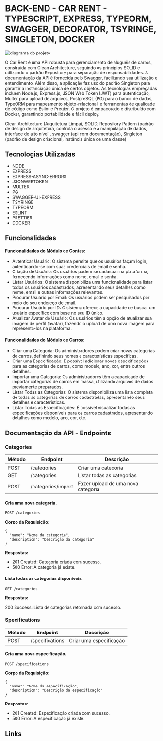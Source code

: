 # BACK-END - CAR RENT - TYPESCRIPT, EXPRESS, TYPEORM, SWAGGER, DECORATOR, TSYRINGE, SINGLETON, DOCKER

![diagrama do projeto](https://github.com/iamfelipy/rocketseat-2021-reactjs-nodejs/blob/main/ignite/nodejs/chapter-iii/rentx/diagrama-projeto.png?raw=true)

O Car Rent é uma API robusta para gerenciamento de aluguéis de carros, construída com Clean Architecture, seguindo os princípios SOLID e utilizando o padrão Repository para separação de responsabilidades. A documentação da API é fornecida pelo Swagger, facilitando sua utilização e entendimento. Além disso, a aplicação faz uso do padrão Singleton para garantir a instanciação única de certos objetos. As tecnologias empregadas incluem Node.js, Express.js, JSON Web Token (JWT) para autenticação, Multer para upload de arquivos, PostgreSQL (PG) para o banco de dados, TypeORM para mapeamento objeto-relacional, e ferramentas de qualidade de código como Eslint e Prettier. O projeto é empacotado e distribuído com Docker, garantindo portabilidade e fácil deploy.

Clean Architecture (Arquitetura Limpa), SOLID, Repository Pattern (padrão de design de arquitetura,  controla o acesso e a manipulação de dados, interface de alto nível), swagger (api com documentação), Singleton (padrão de design criacional, instância única de uma classe) 


## Tecnologias Utilizadas

- NODE 
- EXPRESS
- EXPRESS-ASYNC-ERRORS
- JSONWEBTOKEN
- MULTER
- PG
- SWAGGER-UI-EXPRESS
- TSYRINGE
- TYPEORM
- ESLINT
- PRETTIER
- DOCKER

## Funcionalidades

#### Funcionalidades do Módulo de Contas:

- Autenticar Usuário: O sistema permite que os usuários façam login, autenticando-se com suas credenciais de email e senha.
- Criação de Usuário: Os usuários podem se cadastrar na plataforma, fornecendo informações como nome, email e senha.
- Listar Usuários: O sistema disponibiliza uma funcionalidade para listar todos os usuários cadastrados, apresentando seus detalhes como nome, email e outras informações relevantes.
- Procurar Usuário por Email: Os usuários podem ser pesquisados por meio do seu endereço de email.
- Procurar Usuário por ID: O sistema oferece a capacidade de buscar um usuário específico com base no seu ID único.
- Atualizar Avatar do Usuário: Os usuários têm a opção de atualizar sua imagem de perfil (avatar), fazendo o upload de uma nova imagem para representá-los na plataforma.

#### Funcionalidades do Módulo de Carros:

- Criar uma Categoria: Os administradores podem criar novas categorias de carros, definindo seus nomes e características específicas.
- Criar uma Especificação: É possível adicionar novas especificações para as categorias de carros, como modelo, ano, cor, entre outros detalhes.
- Importar uma Categoria: Os administradores têm a capacidade de importar categorias de carros em massa, utilizando arquivos de dados previamente preparados.
- Listar Todas as Categorias: O sistema disponibiliza uma lista completa de todas as categorias de carros cadastradas, apresentando seus detalhes e características.
- Listar Todas as Especificações: É possível visualizar todas as especificações disponíveis para os carros cadastrados, apresentando detalhes como modelo, ano, cor, etc.

## Documentação da API - Endpoints

### Categories

| Método | Endpoint       | Descrição                |
|--------|----------------|--------------------------|
| POST   | /categories    | Criar uma categoria      |
| GET    | /categories    | Listar todas as categorias|
| POST   | /categories/import | Fazer upload de uma nova categoria |

#### Cria uma nova categoria.
```
POST /categories
```


**Corpo da Requisição:**

```
{
  "name": "Nome da categoria",
  "description": "Descrição da categoria"
}
```

**Respostas:**

- 201 Created: Categoria criada com sucesso.
- 500 Error: A categoria já existe.

#### Lista todas as categorias disponíveis.

```
GET /categories
```


**Respostas:**

200 Success: Lista de categorias retornada com sucesso.

### Specifications

| Método | Endpoint       | Descrição                |
|--------|----------------|--------------------------|
| POST   | /specifications    | Criar uma especificação      |

#### Cria uma nova especificação.
```
POST /specifications
```

**Corpo da Requisição:**

```
{
  "name": "Nome da especificação",
  "description": "Descrição da especificação"
}
```

**Respostas:**

- 201 Created: Especificação criada com sucesso.
- 500 Error: A especificação já existe.

## Links
